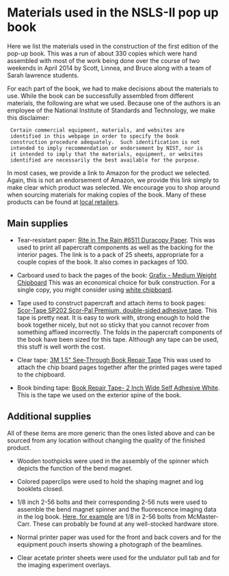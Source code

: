 Materials used in the NSLS-II pop up book
=========================================

Here we list the materials used in the construction of the first
edition of the pop-up book.  This was a run of about 330 copies which
were hand assembled with most of the work being done over the course
of two weekends in April 2014 by Scott, Linnea, and Bruce along with a
team of Sarah lawrence students.

For each part of the book, we had to make decisions about the
materials to use.  While the book can be successfully assembled from
different materials, the following are what we used.  Because one of
the authors is an employee of the National Institute of Standards and
Technology, we make this disclaimer:

     Certain commercial equipment, materials, and websites are
     identified in this webpage in order to specify the book
     construction procedure adequately.  Such identification is not
     intended to imply recommendation or endorsement by NIST, nor is
     it intended to imply that the materials, equipment, or websites
     identified are necessarily the best available for the purpose.

In most cases, we provide a link to Amazon for the product we
selected.  Again, this is not an endorsement of Amazon, we provide
this link simply to make clear which product was selected.  We
encourage you to shop around when sourcing materials for making copies
of the book.  Many of these products can be found at
[local retailers](http://www.the350project.net/home.html).

## Main supplies

 * Tear-resistant paper:
   [Rite in The Rain #6511 Duracopy Paper](http://www.amazon.com/gp/product/B002XR05G2/).
   This was used to print all papercraft components as well as the
   backing for the interior pages.  The link is to a pack of 25
   sheets, appropriate for a couple copies of the book.  It also comes
   in packages of 100.

 * Carboard used to back the pages of the book:
   [Grafix - Medium Weight Chipboard](http://www.amazon.com/gp/product/B00161W6L8)
   This was an economical choice for bulk construction.  For a single
   copy, you might consider using
   [white chipboard](http://www.amazon.com/Grafix-2-Inch-11-Inch-Chipboard-Sheets/dp/B006YKF9II/).

 * Tape used to construct papercraft and attach items to book pages:
   [Scor-Tape SP202 Scor-Pal Premium, double-sided adhesive tape](http://www.amazon.com/gp/product/B00GKTALX6).
   This tape is pretty neat.  It is easy to work with, strong enough
   to hold the book together nicely, but not so sticky that you cannot
   recover from something affixed incorrectly.  The folds in the
   papercraft components of the book have been sized for this tape.
   Although any tape can be used, this stuff is well worth the cost.

 * Clear tape:
   [3M 1.5" See-Through Book Repair Tape](http://www.amazon.com/gp/product/B00006IF5Q)
   This was used to attach the chip board pages together after the
   printed pages were taped to the chipboard.

 * Book binding tape:
   [Book Repair Tape- 2 Inch Wide Self Adhesive White](http://www.amazon.com/gp/product/B005LQF34G).
   This is the tape we used on the exterior spine of the book.


## Additional supplies

All of these items are more generic than the ones listed above and can
be sourced from any location without changing the quality of the
finished product.

 * Wooden toothpicks were used in the assembly of the spinner which
   depicts the function of the bend magnet.
   
 * Colored paperclips were used to hold the shaping magnet and log
   booklets closed.

 * 1/8 inch 2-56 bolts and their corresponding 2-56 nuts were used to
   assemble the bend magnet spinner and the fluorescence imaging data
   in the log book.
   [Here, for example](http://www.mcmaster.com/#92185a071/=s90nze) are
   1/8 in 2-56 bolts from McMaster-Carr.  These can probably be found
   at any well-stocked hardware store.

 * Normal printer paper was used for the front and back covers and for
   the equipment pouch inserts showing a photograph of the beamlines.

 * Clear acetate printer sheets were used for the undulator pull tab
   and for the imaging experiment overlays.
